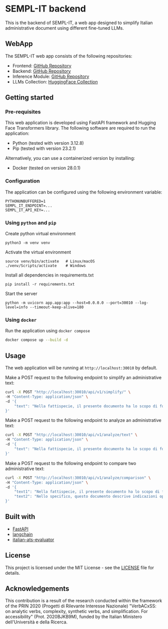 # SEMPL-IT backend
This is the backend of SEMPL-IT, a web app designed to simplify Italian administrative document using different fine-tuned LLMs.

## WebApp
The SEMPL-IT web app consists of the following repositories:
- Frontend: [GitHub Repository](https://github.com/VerbACxSS/semp-it-frontend)
- Backend: [GitHub Repository](https://github.com/VerbACxSS/semp-it-backend)
- Inference Module: [GitHub Repository](https://github.com/VerbACxSS/semp-it-intefence)
- LLMs Collection: [HuggingFace Collection](https://huggingface.co/collections/VerbACxSS/sempl-it-v2-awq-67d362ffc5d1d83603d05b3f)

## Getting started
### Pre-requisites
This web application is developed using FastAPI framework and Hugging Face Transformers library. The following software are required to run the application:
* Python (tested with version 3.12.8)
* Pip (tested with version 23.2.1)

Alternatively, you can use a containerized version by installing:
* Docker (tested on version 28.0.1)

### Configuration
The application can be configured using the following environment variable:
```
PYTHONUNBUFFERED=1
SEMPL_IT_ENDPOINT=...
SEMPL_IT_API_KEY=...
```

### Using `python` and `pip`
Create python virtual environment
```shell
python3 -m venv venv
```
Activate the virtual environment
```shell
source venv/bin/activate   # Linux/macOS
./venv/Scripts/activate    # Windows
```
Install all dependencies in requirements.txt
```shell
pip install -r requirements.txt
```
Start the server
```shell
python -m uvicorn app.app:app --host=0.0.0.0 --port=30010 --log-level=info --timeout-keep-alive=180
```

### Using `docker`
Run the application using `docker compose`
```sh
docker compose up --build -d
```

## Usage
The web application will be running at `http://localhost:30010` by default. 

Make a POST request to the following endpoint to simplify an administrative text:
```sh
curl -X POST "http://localhost:30010/api/v1/simplify/" \
-H "Content-Type: application/json" \
-d '{
    "text": "Nella fattispecie, il presente documento ha lo scopo di fornire indicazioni operative per la gestione del personale."
}'
```

Make a POST request to the following endpoint to analyze an administrative text:
```sh
curl -X POST "http://localhost:30010/api/v1/analyze/text" \
-H "Content-Type: application/json" \
-d '{
    "text": "Nella fattispecie, il presente documento ha lo scopo di fornire indicazioni operative per la gestione del personale."
}'
```

Make a POST request to the following endpoint to compare two administrative text:
```sh
curl -X POST "http://localhost:30010/api/v1/analyze/comparison" \
-H "Content-Type: application/json" \
-d '{
    "text1": "Nella fattispecie, il presente documento ha lo scopo di fornire indicazioni operative per la gestione del personale.",
    "text2": "Nello specifico, questo documento descrive indicazioni operative per la gestione del personale."
}'
```

## Built with
* [FastAPI](https://fastapi.tiangolo)
* [langchain](https://www.langchain.com)
* [italian-ats-evaluator](https://pypi.org/project/italian-ats-evaluator/)

## License
This project is licensed under the MIT License - see the [LICENSE](LICENSE) file for details.

## Acknowledgements
This contribution is a result of the research conducted within the framework of the PRIN 2020 (Progetti di Rilevante Interesse Nazionale) "VerbACxSS: on analytic verbs, complexity, synthetic verbs, and simplification. For accessibility" (Prot. 2020BJKB9M), funded by the Italian Ministero dell'Università e della Ricerca.
